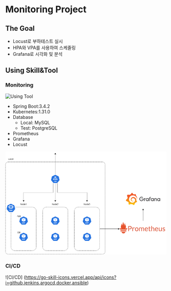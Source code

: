 ﻿# Monitoring Project

## The Goal

- Locust로 부하테스트 실시
- HPA와 VPA를 사용하여 스케줄링
- Grafana로 시각화 및 분석

## Using Skill&Tool

### Monitoring

![Using Tool](https://go-skill-icons.vercel.app/api/icons?i=spring,mysql,postgresql,kubernetes,grafana,prometheus)

- Spring Boot:3.4.2
- Kubernetes:1.31.0
- Database
  - Local: MySQL
  - Test: PostgreSQL
- Prometheus
- Grafana
- Locust

![Architecture Diagram](Monitoring-Project.drawio.png)

### CI/CD

![CI/CD] (https://go-skill-icons.vercel.app/api/icons?i=github,jenkins,argocd,docker,ansible)

